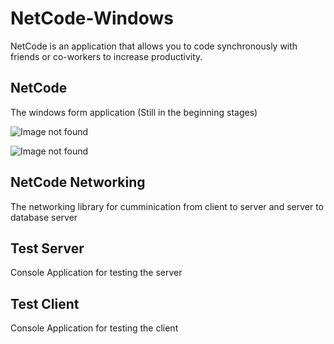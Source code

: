 # NetCode-Windows
NetCode is an application that allows you to code synchronously with friends or co-workers to increase productivity.

## NetCode
The windows form application (Still in the beginning stages)

![Image not found](https://github.com/shadowkingbubba/NetCode-Windows/blob/master/NetCode1.PNG?raw=true)

![Image not found](https://github.com/shadowkingbubba/NetCode-Windows/blob/master/NetCode2.PNG?raw=true)

## NetCode Networking
The networking library for cumminication from client to server and server to database server

## Test Server
Console Application for testing the server

## Test Client
Console Application for testing the client
